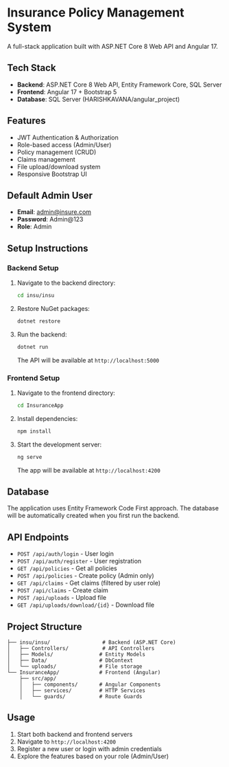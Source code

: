 # Insurance Policy Management System

A full-stack application built with ASP.NET Core 8 Web API and Angular 17.

## Tech Stack
- **Backend**: ASP.NET Core 8 Web API, Entity Framework Core, SQL Server
- **Frontend**: Angular 17 + Bootstrap 5
- **Database**: SQL Server (HARISHKAVANA/angular_project)

## Features
- JWT Authentication & Authorization
- Role-based access (Admin/User)
- Policy management (CRUD)
- Claims management
- File upload/download system
- Responsive Bootstrap UI

## Default Admin User
- **Email**: admin@insure.com
- **Password**: Admin@123
- **Role**: Admin

## Setup Instructions

### Backend Setup
1. Navigate to the backend directory:
   ```bash
   cd insu/insu
   ```

2. Restore NuGet packages:
   ```bash
   dotnet restore
   ```

3. Run the backend:
   ```bash
   dotnet run
   ```
   The API will be available at `http://localhost:5000`

### Frontend Setup
1. Navigate to the frontend directory:
   ```bash
   cd InsuranceApp
   ```

2. Install dependencies:
   ```bash
   npm install
   ```

3. Start the development server:
   ```bash
   ng serve
   ```
   The app will be available at `http://localhost:4200`

## Database
The application uses Entity Framework Code First approach. The database will be automatically created when you first run the backend.

## API Endpoints
- `POST /api/auth/login` - User login
- `POST /api/auth/register` - User registration
- `GET /api/policies` - Get all policies
- `POST /api/policies` - Create policy (Admin only)
- `GET /api/claims` - Get claims (filtered by user role)
- `POST /api/claims` - Create claim
- `POST /api/uploads` - Upload file
- `GET /api/uploads/download/{id}` - Download file

## Project Structure
```
├── insu/insu/                 # Backend (ASP.NET Core)
│   ├── Controllers/           # API Controllers
│   ├── Models/               # Entity Models
│   ├── Data/                 # DbContext
│   └── uploads/              # File storage
└── InsuranceApp/             # Frontend (Angular)
    ├── src/app/
    │   ├── components/       # Angular Components
    │   ├── services/         # HTTP Services
    │   └── guards/           # Route Guards
```

## Usage
1. Start both backend and frontend servers
2. Navigate to `http://localhost:4200`
3. Register a new user or login with admin credentials
4. Explore the features based on your role (Admin/User)